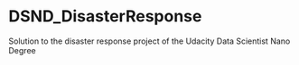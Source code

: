 # DSND_DisasterResponse
Solution to the disaster response project of the Udacity Data Scientist Nano Degree
